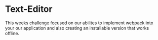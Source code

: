 # Text-Editor
This weeks challenge focused on our abilites to implement webpack into your our application and also creating an installable version that works offline.
